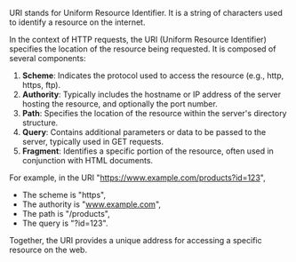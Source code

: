 URI stands for Uniform Resource Identifier. It is a string of characters used to identify a resource on the internet. 

In the context of HTTP requests, the URI (Uniform Resource Identifier) specifies the location of the resource being requested. It is composed of several components:

1. **Scheme**: Indicates the protocol used to access the resource (e.g., http, https, ftp).
2. **Authority**: Typically includes the hostname or IP address of the server hosting the resource, and optionally the port number.
3. **Path**: Specifies the location of the resource within the server's directory structure.
4. **Query**: Contains additional parameters or data to be passed to the server, typically used in GET requests.
5. **Fragment**: Identifies a specific portion of the resource, often used in conjunction with HTML documents.

For example, in the URI "https://www.example.com/products?id=123", 
- The scheme is "https",
- The authority is "www.example.com",
- The path is "/products",
- The query is "?id=123".

Together, the URI provides a unique address for accessing a specific resource on the web.